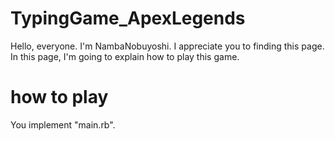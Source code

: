# TypingGame_ApexLegends
Hello, everyone. I'm NambaNobuyoshi.  I appreciate you to finding this page.
In this page, I'm going to explain how to play this game.

# how to play
You implement "main.rb".
